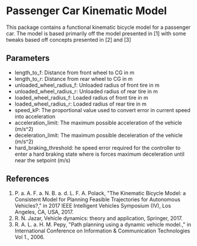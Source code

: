 # Passenger Car Kinematic Model

This package contains a functional kinematic bicycle model for a passenger car. The model is based primarily off the model presented in [1] with some tweaks based off concepts presented in [2] and [3]

## Parameters

* length\_to\_f: Distance from front wheel to CG in m
* length\_to\_r: Distance from rear wheel to CG in m
* unloaded\_wheel\_radius_f: Unloaded radius of front tire in m
* unloaded\_wheel\_radius_r: Unloaded radius of rear tire in m
* loaded\_wheel\_radius_f: Loaded radius of front tire in m
* loaded\_wheel\_radius_r: Loaded radius of rear tire in m
* speed\_kP: The proportional value used to convert error in current speed into acceleration
* acceleration\_limit: The maximum possible acceleration of the vehicle (m/s^2)
* deceleration\_limit: The maximum possible deceleration of the vehicle (m/s^2)
* hard\_braking\_threshold: he speed error required for the controller to enter a hard braking state where is forces maximum deceleration until near the setpoint (m/s)

## References
1. P. a. A. F. a. N. B. a. d. L. F. A. Polack, "The Kinematic Bicycle Model: a Consistent Model for Planning Feasible Trajectories for Autonomous Vehicles?," in 2017 IEEE Intelligent Vehicles Symposium (IV), Los Angeles, CA, USA, 2017.
2. R. N. Jazar, Vehicle dynamics: theory and application, Springer, 2017. 
3. R. A. L. a. H. M. Pepy, "Path planning using a dynamic vehicle model.," in International Conference on Information & Communication Technologies Vol 1., 2006.
